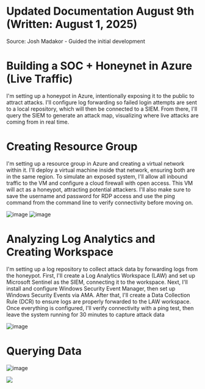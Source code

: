 # Updated Documentation August 9th (Written: August 1, 2025) 
Source: Josh Madakor - Guided the initial development
# Building a SOC + Honeynet in Azure (Live Traffic)
I'm setting up a honeypot in Azure, intentionally exposing it to the public to attract attacks. I'll configure log forwarding so failed login attempts are sent to a local repository, which will then be connected to a SIEM. From there, I'll query the SIEM to generate an attack map, visualizing where live attacks are coming from in real time.

# Creating Resource Group
I'm setting up a resource group in Azure and creating a virtual network within it. I'll deploy a virtual machine inside that network, ensuring both are in the same region. To simulate an exposed system, I'll allow all inbound traffic to the VM and configure a cloud firewall with open access. This VM will act as a honeypot, attracting potential attackers. I'll also make sure to save the username and password for RDP access and use the ping command from the command line to verify connectivity before moving on.

![image](https://github.com/user-attachments/assets/36d2019d-738e-4faa-88cd-66729308b239)
![image](https://github.com/user-attachments/assets/b03b32c4-7f95-460f-a93b-d47a2be5048a)

# Analyzing Log Analytics and Creating Workspace
I'm setting up a log repository to collect attack data by forwarding logs from the honeypot. First, I'll create a Log Analytics Workspace (LAW) and set up Microsoft Sentinel as the SIEM, connecting it to the workspace. Next, I'll install and configure Windows Security Event Manager, then set up Windows Security Events via AMA. After that, I'll create a Data Collection Rule (DCR) to ensure logs are properly forwarded to the LAW workspace. Once everything is configured, I'll verify connectivity with a ping test, then leave the system running for 30 minutes to capture attack data

![image](https://github.com/user-attachments/assets/82f04875-3e25-4665-b9d7-a45d2bf70858)

# Querying Data
![image](https://github.com/user-attachments/assets/dc42cbd8-4df8-46ef-9891-8cdd5839d947)




![](https://github.com/user-attachments/assets/d6e38ed0-4057-4ce5-b37f-9fa479fa5b5e)

